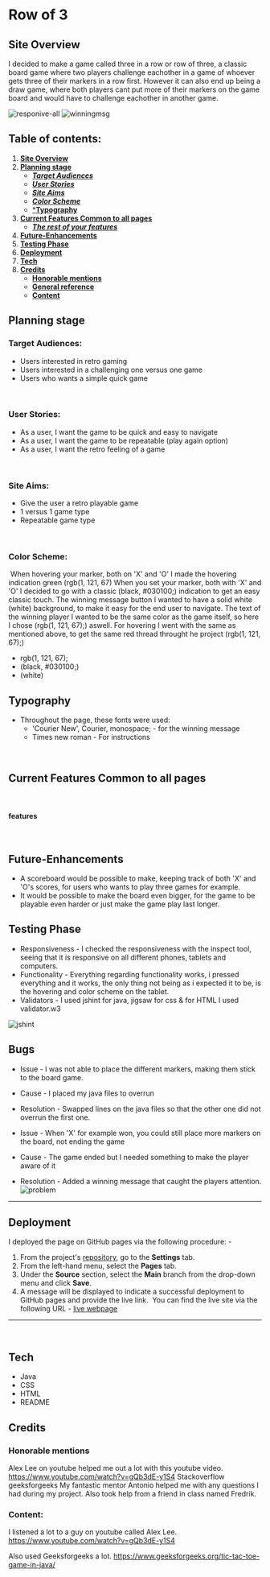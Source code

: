 # **Row of 3**
## **Site Overview**
I decided to make a game called three in a row or row of three, a classic board game where two players challenge eachother in a game of whoever gets three of their markers in a row first.
However it can also end up being a draw game, where both players cant put more of their markers on the game board and would have to challenge eachother in another game.

![responive-all](/assets/images/Responsive.all.png)
![winningmsg](/assets/images/Winning%20screen.png)​

## Table of contents:
1. [**Site Overview**](#site-overview)
1. [**Planning stage**](#planning-stage)
    * [***Target Audiences***](#target-audiences)
    * [***User Stories***](#user-stories)
    * [***Site Aims***](#site-aims)
    * [***Color Scheme***](#color-scheme)
    * [***Typography**](#typography)
1. [**Current Features Common to all pages**](#current-features-common-to-all-pages)
    * [***The rest of your features***](#features)
1. [**Future-Enhancements**](#future-enhancements)
1. [**Testing Phase**](#testing-phase)
1. [**Deployment**](#deployment)
1. [**Tech**](#tech)
1. [**Credits**](#credits)
    * [**Honorable mentions**](#honorable-mentions)
    * [**General reference**](#general-reference)
    * [**Content**](#content)
​
## **Planning stage**

### **Target Audiences:**
* Users interested in retro gaming 
* Users interested in a challenging one versus one game
* Users who wants a simple quick game

​
### **User Stories:**
* As a user, I want the game to be quick and easy to navigate
* As a user, I want the game to be repeatable (play again option)
* As a user, I want the retro feeling of a game

​
### **Site Aims:**
* Give the user a retro playable game
* 1 versus 1 game type
* Repeatable game type

​
### **Color Scheme:**
​
When hovering your marker, both on 'X' and 'O' I made the hovering indication green (rgb(1, 121, 67)
When you set your marker, both with 'X' and 'O' I decided to go with a classic (black, #030100;) indication to get an easy classic touch.
The winning message button I wanted to have a solid white (white) background, to make it easy for the end user to navigate.
The text of the winning player I wanted to be the same color as the game itself, so here I chose (rgb(1, 121, 67);) aswell.
For hovering I went with the same as mentioned above, to get the same red thread throught he project (rgb(1, 121, 67);)

* rgb(1, 121, 67);
* (black, #030100;)
* (white)
​

## **Typography**
* Throughout the page, these fonts were used:
  * 'Courier New', Courier, monospace; - for the winning message
  * Times new roman - For instructions

​
## **Current Features Common to all pages**
​
#### **features**
​
## **Future-Enhancements**
* A scoreboard would be possible to make, keeping track of both 'X' and 'O's scores, for users who wants to play three games for example.
​
* It would be possible to make the board even bigger, for the game to be playable even harder or just make the game play last longer.
​

## **Testing Phase**
* Responsiveness -  I checked the responsiveness with the inspect tool, seeing that it is responsive on all different phones, tablets and computers.
​
* Functionality - Everything regarding functionality works, i pressed everything and it works, the only thing not being as i expected it to be, is the hovering and color scheme on the tablet.
​
* Validators - I used jshint for java, jigsaw for css & for HTML I used validator.w3

![jshint](/assets/images/Jshint.2.png)


## **Bugs**
* Issue - I was not able to place the different markers, making them stick to the board game.
* Cause - I placed my java files to overrun
* Resolution - Swapped lines on the java files so that the other one did not overrun the first one.

* Issue - When 'X' for example won, you could still place more markers on the board, not ending the game
* Cause - The game ended but I needed something to make the player aware of it
* Resolution - Added a winning message that caught the players attention.
![problem](/assets/images/problem.png)
​
***
## **Deployment**
I deployed the page on GitHub pages via the following procedure: -
​
1. From the project's [repository](https://github.com/Gomsur/Project-2), go to the **Settings** tab.
2. From the left-hand menu, select the **Pages** tab.
3. Under the **Source** section, select the **Main** branch from the drop-down menu and click **Save**.
4. A message will be displayed to indicate a successful deployment to GitHub pages and provide the live link.
​
You  can find the live site via the following URL - [live webpage](https://8000-gomsur-project2-6v2tg58eikx.ws-eu81.gitpod.io/)
***
​
## **Tech**
- Java
- CSS
- HTML
- README
​

## **Credits**
### **Honorable mentions**
Alex Lee on youtube helped me out a lot with this youtube video. https://www.youtube.com/watch?v=gQb3dE-y1S4
Stackoverflow
geeksforgeeks
My fantastic mentor Antonio helped me with any questions I had during my project.
Also took help from a friend in class named Fredrik.
​

### **Content:**
I listened a lot to a guy on youtube called Alex Lee.
https://www.youtube.com/watch?v=gQb3dE-y1S4

Also used Geeksforgeeks a lot.
https://www.geeksforgeeks.org/tic-tac-toe-game-in-java/
​